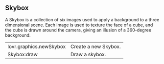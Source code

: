 <!--
category: reference
-->

Skybox
---

A Skybox is a collection of six images used to apply a background to a three dimensional scene.
Each image is used to texture the face of a cube, and the cube is drawn around the camera, giving
an illusion of a 360-degree background.

<table>
<tr>
  <td class="pre">lovr.graphics.newSkybox</td>
  <td>Create a new Skybox.</td>
</tr>

<tr>
  <td class="pre">Skybox:draw</td>
  <td>Draw a skybox.</td>
</tr>
</table>
